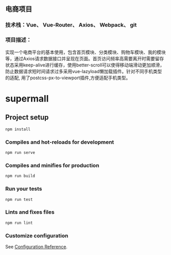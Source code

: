 ## 电商项目
  ### 技术栈：Vue、 Vue-Router、 Axios、 Webpack、 git
  ### 项目描述：
  实现一个电商平台的基本使用，包含首页模块、分类模块、购物车模块、我的模块等，通过Axios请求数据接口并呈现在页面。首页访问频率高需要离开时需要留存状态采用keep-alive进行缓存，使用better-scroll可以使得移动端滑动更加顺滑，防止数据请求短时间请求过多采用vue-lazyload懒加载插件。针对不同手机类型的适配, 用了postcss-px-to-viewport插件,方便适配手机类型。

# supermall

## Project setup
```
npm install
```

### Compiles and hot-reloads for development
```
npm run serve
```

### Compiles and minifies for production
```
npm run build
```

### Run your tests
```
npm run test
```

### Lints and fixes files
```
npm run lint
```

### Customize configuration

See [Configuration Reference](https://cli.vuejs.org/config/).



